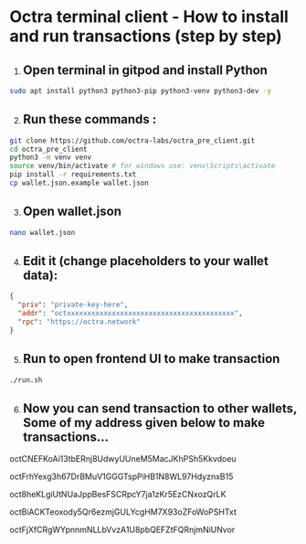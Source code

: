 # Octra terminal client - How to install and run transactions (step by step)

1. ## Open terminal in gitpod and install Python

```bash
sudo apt install python3 python3-pip python3-venv python3-dev -y
```

2. ## Run these commands :

```bash
git clone https://github.com/octra-labs/octra_pre_client.git
cd octra_pre_client
python3 -m venv venv
source venv/bin/activate # for windows use: venv\Scripts\activate
pip install -r requirements.txt
cp wallet.json.example wallet.json
```

3. ## Open wallet.json 
```bash
nano wallet.json
```

4. ## Edit it (change placeholders to your wallet data):

```json
{
  "priv": "private-key-here",
  "addr": "octxxxxxxxxxxxxxxxxxxxxxxxxxxxxxxxxxxxxxxxxx",
  "rpc": "https://octra.network"
}
```

5. ## Run to open frontend UI to make transaction

```bash
./run.sh
```

6. ## Now you can send transaction to other wallets, Some of my address given below to make transactions...

octCNEFKoAi13tbERnj8UdwyUUneM5MacJKhPSh5Kkvdoeu

octFrhYexg3h67DrBMuV1GGGTspPiHB1N8WL97HdyznxB15

oct8heKLgiUtNUaJppBesFSCRpcY7ja1zKr5EzCNxozQrLK

octBiACKTeoxody5Qr6ezmjGULYcgHM7X93oZFoWoPSHTxt

octFjXfCRgWYpnnmNLLbVvzA1U8pbQEFZtFQRnjmNiUNvor


